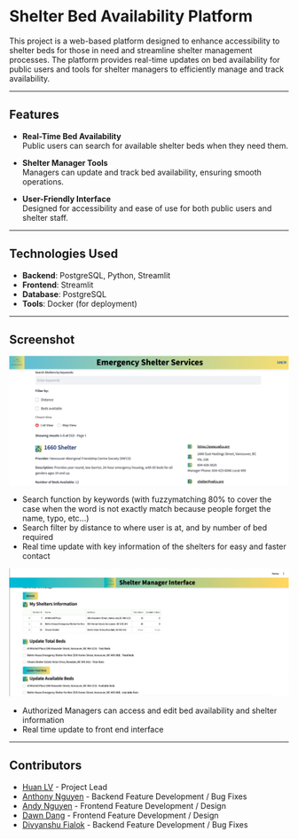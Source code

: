 # Shelter Bed Availability Platform

This project is a web-based platform designed to enhance accessibility to shelter beds for those in need and streamline shelter management processes. The platform provides real-time updates on bed availability for public users and tools for shelter managers to efficiently manage and track availability.

---

## Features

- **Real-Time Bed Availability**  
  Public users can search for available shelter beds when they need them.  

- **Shelter Manager Tools**  
  Managers can update and track bed availability, ensuring smooth operations.  

- **User-Friendly Interface**  
  Designed for accessibility and ease of use for both public users and shelter staff.  

---

## Technologies Used

- **Backend**: PostgreSQL, Python, Streamlit  
- **Frontend**: Streamlit
- **Database**: PostgreSQL  
- **Tools**: Docker (for deployment)  

---
## Screenshot
![Frontend](image/Frontend.png)

- Search function by keywords (with fuzzymatching 80% to cover the case when the word is not exactly match because people forget the name, typo, etc...)
- Search filter by distance to where user is at, and by number of bed required
- Real time update with key information of the shelters for easy and faster contact


![Backend](image/backend.png)
- Authorized Managers can access and edit bed availability and shelter information
- Real time update to front end interface

---
## Contributors

- [Huan LV](https://github.com/huanlv-git) - Project Lead  
- [Anthony Nguyen](https://github.com/realanguyen96) - Backend Feature Development  / Bug Fixes
- [Andy Nguyen](https://github.com/thachha-nguyen) - Frontend Feature Development  / Design
- [Dawn Dang](https://github.com/contributor-username) - Frontend Feature Development  / Design
- [Divyanshu Fialok](https://github.com/another-contributor) - Backend Feature Development  / Bug Fixes


